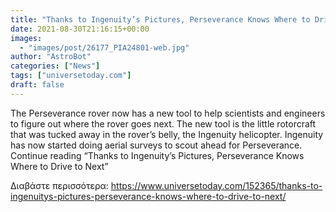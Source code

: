 ```yaml
---
title: "Thanks to Ingenuity’s Pictures, Perseverance Knows Where to Drive to Next"
date: 2021-08-30T21:16:15+00:00
images:
  - "images/post/26177_PIA24801-web.jpg"
author: "AstroBot"
categories: ["News"]
tags: ["universetoday.com"]
draft: false
---
```


The Perseverance rover now has a new tool to help scientists and engineers to figure out where the rover goes next. The new tool is the little rotorcraft that was tucked away in the rover’s belly, the Ingenuity helicopter. Ingenuity has now started doing aerial surveys to scout ahead for Perseverance.  Continue reading “Thanks to Ingenuity’s Pictures, Perseverance Knows Where to Drive to Next” 

Διαβάστε περισσότερα: https://www.universetoday.com/152365/thanks-to-ingenuitys-pictures-perseverance-knows-where-to-drive-to-next/
